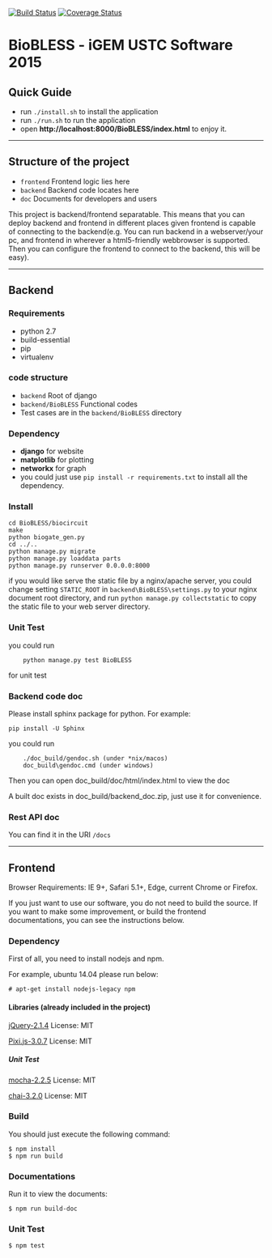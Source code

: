 [![Build Status](https://travis-ci.org/igemsoftware/USTC-Software2015.svg?branch=master)](https://travis-ci.org/igemsoftware/USTC-Software2015)
[![Coverage Status](https://coveralls.io/repos/igemsoftware/USTC-Software2015/badge.svg?branch=master&service=github)](https://coveralls.io/github/igemsoftware/USTC-Software2015?branch=master)
# BioBLESS - iGEM USTC Software 2015

## Quick Guide
+ run `./install.sh` to install the application
+ run `./run.sh` to run the application
+ open **http://localhost:8000/BioBLESS/index.html** to enjoy it.

---

## Structure of the project
+ `frontend` Frontend logic lies here
+ `backend`  Backend code locates here
+ `doc`      Documents for developers and users

This project is backend/frontend separatable. This means that you can deploy backend and frontend in different places given frontend is capable of connecting to the backend(e.g. You can run backend in a webserver/your pc, and frontend in wherever a html5-friendly webbrowser is supported. Then you can configure the frontend to connect to the backend, this will be easy).

---

## Backend

### Requirements
+ python 2.7
+ build-essential
+ pip
+ virtualenv


### code structure
+ `backend` Root of django
+ `backend/BioBLESS` Functional codes
+  Test cases are in the `backend/BioBLESS` directory

### Dependency
+ **django** for website
+ **matplotlib** for plotting
+ **networkx** for graph
+ you could just use `pip install -r requirements.txt` to install all the dependency.

### Install
    cd BioBLESS/biocircuit
    make
    python biogate_gen.py
    cd ../..
    python manage.py migrate
    python manage.py loaddata parts
    python manage.py runserver 0.0.0.0:8000
    
if you would like serve the static file by a nginx/apache server, you could change setting `STATIC_ROOT` in `backend\BioBLESS\settings.py` to your nginx document root directory, and run `python manage.py collectstatic` to copy the static file to your web server directory.
### Unit Test
you could run
```
    python manage.py test BioBLESS
```
for unit test

### Backend code doc
Please install sphinx package for python.
For example:
```
pip install -U Sphinx
```
you could run
```
    ./doc_build/gendoc.sh (under *nix/macos)
    doc_build\gendoc.cmd (under windows)
```
   Then you can open doc_build/doc/html/index.html to view the doc

   A built doc exists in doc_build/backend_doc.zip, just use it for convenience.

### Rest API doc
You can find it in the URI `/docs`

---
## Frontend

Browser Requirements: IE 9+, Safari 5.1+, Edge, current Chrome or Firefox.

If you just want to use our software, you do not need to build the source. If you want to make some improvement, or build the frontend documentations, you can see the instructions below.

### Dependency

First of all, you need to install nodejs and npm.

For example, ubuntu 14.04 please run below:
```
# apt-get install nodejs-legacy npm
```
#### Libraries (already included in the project)

[jQuery-2.1.4](https://jquery.com/download/) License: MIT

[Pixi.js-3.0.7](https://github.com/GoodBoyDigital/pixi.js) License: MIT

##### Unit Test

[mocha-2.2.5](https://www.npmjs.com/package/mocha) License: MIT

[chai-3.2.0](https://github.com/chaijs/chai) License: MIT

### Build
You should just execute the following command:
```
$ npm install
$ npm run build
```
### Documentations
Run it to view the documents:
```
$ npm run build-doc
```
### Unit Test

```
$ npm test
```
